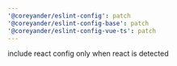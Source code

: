 ```yaml
---
'@coreyander/eslint-config': patch
'@coreyander/eslint-config-base': patch
'@coreyander/eslint-config-vue-ts': patch
---
```


include react config only when react is detected

